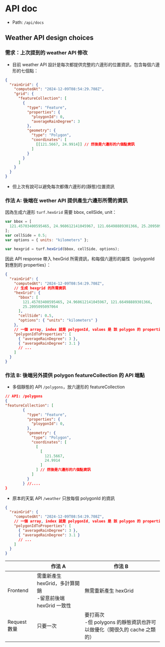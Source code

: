 # API doc

- Path: `/api/docs`

## Weather API design choices

### 需求：上次提到的 weather API 修改

- 目前 weather API 設計是每次都提供完整的六邊形的位置資訊，包含每個六邊形的七個點：

```json
{
  "rainGrid": {
    "computedAt": "2024-12-09T08:54:29.708Z",
    "grid": {
      "featureCollection": [
        {
          "type": "Feature",
          "properties": {
            "ploygonId": 0,
            "averageRainDegree": 3
          },
          "geometry": {
            "type": "Polygon",
            "coordinates": [
              [[121.5667, 24.9914]] // 然後是六邊形的六個點資訊
            ]
          }
        }
      ]
    }
  }
}
```

- 但上次有說可以避免每次都傳六邊形的(靜態)位置資訊

### 作法 A: 後端在 wether API 提供產生六邊形所需的資訊

因為生成六邊形 `turf.hexGrid` 需要 bbox, cellSide, unit：

```js
var bbox = [
  121.45703400595465, 24.960612141045967, 121.66498889301366, 25.2095095097064,
];
var cellSide = 0.5;
var options = { units: "kilometers" };

var hexgrid = turf.hexGrid(bbox, cellSide, options);
```

因此 API response 帶入 hexGrid 所需資訊，和每個六邊形的屬性（polygonId 對應到的 properties）：

```json
{
  "rainGrid": {
    "computedAt": "2024-12-09T08:54:29.708Z",
    // 生成 hexgrid 的所需資訊
    "hexGrid": {
      "bbox": [
        121.45703400595465, 24.960612141045967, 121.66498889301366,
        25.2095095097064
      ],
      "cellSide": 0.5,
      "options": { "units": "kilometers" }
    },
    // 一個 array, index 就是 polygonId, values 是 該 polygon 的 properties
    "polygonIdToProperties": [
      { "averageRainDegree": 3 },
      { "averageRainDegree": 3.1 }
      // ...
    ]
  }
}
```

### 作法 B: 後端另外提供 polygon featureCollection 的 API 端點

- 多個靜態的 API `/polygons`，放六邊形的 featureCollection

```json
// API: /polygons
{
"featureCollection": [
        {
          "type": "Feature",
          "properties": {
            "ploygonId": 0,
          },
          "geometry": {
            "type": "Polygon",
            "coordinates": [
              [
                [
                  121.5667,
                  24.9914
                ]
              ] // 然後是六邊形的六個點資訊
            ]
          }
        } //....
}
```

- 原本的天氣 API `/weather` 只放每個 polygonId 的資訊

```json
{
  "rainGrid": {
    "computedAt": "2024-12-09T08:54:29.708Z",
    // 一個 array, index 就是 polygonId, values 是 該 polygon 的 properties
    "polygonIdToProperties": [
      { "averageRainDegree": 3 },
      { "averageRainDegree": 3.1 }
      // ...
    ]
  }
}
```

|              | **作法 A**                                                   | **作法 B**                                                                     |
| ------------ | ------------------------------------------------------------ | ------------------------------------------------------------------------------ |
| Frontend     | 需重新產生 hexGrid，多計算開銷<br>-留意前後端 hexGrid 一致性 | 無需重新產生 hexGrid                                                           |
| Request 數量 | 只要一次                                                     | 要打兩次<br>-但 polygons 的靜態資訊也許可以做優化（開很久的 cache 之類的）<br> |
